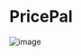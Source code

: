 # PricePal

![image](https://github.com/user-attachments/assets/80679ddc-b013-4ff4-98e6-309200e31e97)
